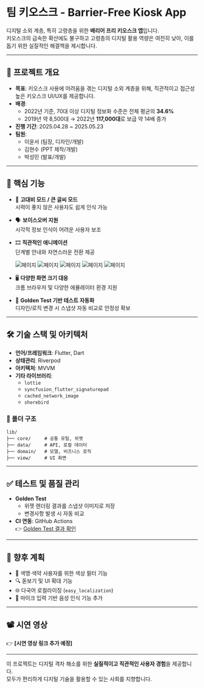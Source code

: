 # 팀 키오스크 - Barrier-Free Kiosk App

디지털 소외 계층, 특히 고령층을 위한 **배리어 프리 키오스크 앱**입니다.  
키오스크의 급속한 확산에도 불구하고 고령층의 디지털 활용 역량은 여전히 낮아, 이를 돕기 위한 실질적인 해결책을 제시합니다.

---

## 📌 프로젝트 개요

- **목표**: 키오스크 사용에 어려움을 겪는 디지털 소외 계층을 위해, 직관적이고 접근성 높은 키오스크 UI/UX를 제공합니다.
- **배경**:
    - 2022년 기준, 70대 이상 디지털 정보화 수준은 전체 평균의 **34.6%**
    - 2019년 약 8,500대 → 2022년 **117,000대**로 보급 약 14배 증가
- **진행 기간**: 2025.04.28 ~ 2025.05.23
- **팀원**:
    - 이윤서 (팀장, 디자인/개발)
    - 김현수 (PPT 제작/개발)
    - 박성민 (발표/개발)

---

## 🧩 핵심 기능

- 🔲 **고대비 모드 / 큰 글씨 모드**  
  시력이 좋지 않은 사용자도 쉽게 인식 가능

- 🗣 **보이스오버 지원**  
  시각적 정보 인식이 어려운 사용자 보조

- 🎞 **직관적인 애니메이션**  
  단계별 안내와 자연스러운 전환 제공

  ![페이지](assets/gif/AndroidEmulator-kiosk_55542025-05-2011-33-57-ezgif.com-video-to-gif-converter.gif)
  ![페이지](assets/gif/AndroidEmulator-kiosk_55542025-05-2011-43-55-ezgif.com-video-to-gif-converter.gif)
  ![페이지](assets/gif/AndroidEmulator-kiosk_55542025-05-2011-47-03-ezgif.com-video-to-gif-converter.gif)
  ![페이지](assets/gif/AndroidEmulator-kiosk_55542025-05-2011-47-22-ezgif.com-video-to-gif-converter.gif)
  ![페이지](assets/gif/1000038639-ezgif.com-video-to-gif-converter.gif)


- 🖥 **다양한 화면 크기 대응**  
  크롬 브라우저 및 다양한 에뮬레이터 환경 지원

- 🧪 **Golden Test 기반 테스트 자동화**  
  디자인/로직 변경 시 스냅샷 자동 비교로 안정성 확보

---

## 🛠 기술 스택 및 아키텍처

- **언어/프레임워크**: Flutter, Dart
- **상태관리**: Riverpod
- **아키텍처**: MVVM
- **기타 라이브러리**:
    - `lottie`
    - `syncfusion_flutter_signaturepad`
    - `cached_network_image`
    - `shorebird`

### 📁 폴더 구조

```
lib/
├── core/     # 공통 유틸, 위젯
├── data/     # API, 로컬 데이터
├── domain/   # 모델, 비즈니스 로직
├── view/     # UI 화면
```

---

## ✅ 테스트 및 품질 관리

- **Golden Test**
    - 위젯 렌더링 결과를 스냅샷 이미지로 저장
    - 변경사항 발생 시 자동 비교
- **CI 연동**: GitHub Actions  
  👉 [Golden Test 결과 확인](https://github.com/TeamKioskProject/team_kiosk/actions)

---

## 🚀 향후 계획

- 🎨 색맹·색약 사용자를 위한 색상 필터 기능
- 🔍 돋보기 및 UI 확대 기능
- 🌐 다국어 로컬라이징 (`easy_localization`)
- 🎤 마이크 입력 기반 음성 인식 기능 추가

---

## 📽️ 시연 영상

👉 **[시연 영상 링크 추가 예정]**

---

이 프로젝트는 디지털 격차 해소를 위한 **실질적이고 직관적인 사용자 경험**을 제공합니다.  
모두가 편리하게 디지털 기술을 활용할 수 있는 사회를 지향합니다.
